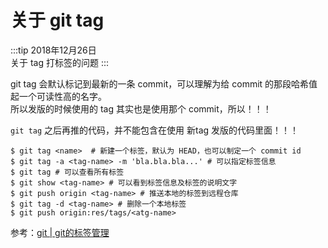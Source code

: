 # 关于 git tag

:::tip
2018年12月26日<br>
关于 tag 打标签的问题
:::

git tag 会默认标记到最新的一条 commit，可以理解为给 commit 的那段哈希值起一个可读性高的名字。<br>
所以发版的时候使用的 tag 其实也是使用那个 commit，所以！！！<br>

`git tag` 之后再推的代码，并不能包含在使用 新tag 发版的代码里面！！！

```
$ git tag <name>  # 新建一个标签，默认为 HEAD，也可以制定一个 commit id
$ git tag -a <tag-name> -m 'bla.bla.bla...' # 可以指定标签信息
$ git tag # 可以查看所有标签
$ git show <tag-name> # 可以看到标签信息及标签的说明文字
$ git push origin <tag-name> # 推送本地的标签到远程仓库
$ git tag -d <tag-name> # 删除一个本地标签
$ git push origin:res/tags/<atg-name>
```

参考：[git | git的标签管理](https://www.jianshu.com/p/89e25eb7533e)